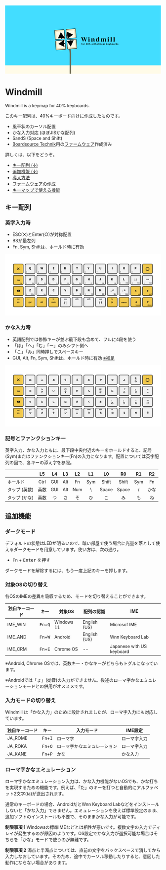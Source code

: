 ![cover](docs/images/cover.png)

# Windmill
Windmill is a keymap for 40% keyboards.

このキー配列は、40%キーボード向けに作成したものです。

- 風車状のカーソル配置
- かな入力対応 (ほぼJISかな配列)
- SandS (Space and Shift)
- [Boardsource Technik](https://boardsource.xyz/store/5ffb9b01edd0447f8023fdb2)用の[ファームウェア](https://github.com/cognitom/windmill/releases)作成済み

詳しくは、以下をどうぞ。

- [キー配列 (↓)](#キー配列)
- [追加機能 (↓)](#追加機能)
- [導入方法](docs/install.md)
- [ファームウェアの作成](docs/build.md)
- [キーマップで使える機能](docs/keymap.md)

## キー配列

### 英字入力時

- ESC(✕)とEnter(○)が対称配置
- BSが最左列
- Fn, Sym, Shiftは、ホールド時に有効

![main](docs/images/layout-main.png)

### かな入力時

- 英語配列では修飾キーが並ぶ最下段も含めて、フルに4段を使う
- 「ほ」「へ」「む」「ー」のみシフト側へ
- 「こ」「み」同時押しでスペースキー
- GUI, Alt, Fn, Sym, Shiftは、ホールド時に有効 [※補足](docs/README.md#altguiは修飾キーかつ単打である問題)

![kana](docs/images/layout-kana.png)

### 記号とファンクションキー

英字入力、かな入力ともに、最下段中央付近のキーをホールドすると、記号(Sym)またはファンクションキー(Fn)の入力になります。配置については英字配列の図で、各キーの添え字を参照。

|  | L5 | L4| L3 | L2 | L1 | L0 | R0 | R1 | R2 |
|--|:--:|:--:|:--:|:--:|:--:|:--:|:--:|:--:|:--:|
| ホールド | Ctrl | GUI | Alt | Fn | Sym | Shift | Shift | Sym | Fn |
| タップ (英数) | 英数 | GUI | Alt | Num | \ | Space | Space | / | かな |
| タップ (かな) | 英数 | つ | さ | そ | ひ | こ | み | も | ね |

## 追加機能

### ダークモード

デフォルトの状態はLEDが明るいので、暗い部屋で使う場合に光量を落として使えるダークモードを用意しています。使い方は、次の通り。

- <kbd>Fn</kbd> + <kbd>Enter</kbd> を押す

ダークモードを解除するには、もう一度上記のキーを押します。

### 対象OSの切り替え

各OSのIMEの差異を吸収するため、モードを切り替えることができます。

| 独自キーコード | キー | 対象OS | 配列の認識 | IME |
|--|--|--|--|--|
| IME_WIN | <kbd>Fn</kbd>+<kbd>Q</kbd> | Windows 11 | English (US) | Microsof IME |
| IME_AND | <kbd>Fn</kbd>+<kbd>W</kbd> | Android | English (US) | Wnn Keyboard Lab |
| IME_CRM | <kbd>Fn</kbd>+<kbd>E</kbd> | Chrome OS | -- | Japanese with US keyboard |

※Android, Chrome OSでは、英数キー・かなキーがどちらもトグルになっています。

※Androidでは「ょ」(拗音)の入力ができません。後述のローマ字かなエミュレーションモードとの併用がオススメです。

### 入力モードの切り替え

Windmill は「かな入力」のために設計されましたが、ローマ字入力にも対応しています。

| 独自キーコード | キー | 入力モード | IME設定 |
|--|--|--|--|
| JA_ROME | <kbd>Fn</kbd>+<kbd>I</kbd> | ローマ字 | ローマ字入力 |
| JA_ROKA | <kbd>Fn</kbd>+<kbd>O</kbd> | ローマ字かなエミュレーション | ローマ字入力 |
| JA_KANE | <kbd>Fn</kbd>+<kbd>P</kbd> | かな | かな入力 |

### ローマ字かなエミュレーション

ローマ字かなエミュレーション入力は、かな入力機能がないOSでも、かな打ちを実現するための機能です。例えば、「た」のキーを打つと自動的にアルファベット2文字(ta)が送出されます。

通常のキーボードの場合、AndroidだとWnn Keyboard Labなどをインストールしないと「かな入力」できません。エミュレーションを使えば標準設定のまま、追加ソフトのインストールも不要で、そのままかな入力が可能です。

**制限事項 1** Windowsの標準IMEなどとは相性が悪いです。複数文字の入力でディレイが発生するのが原因のようです。OS設定でかな入力が選択可能な場合はそちらを「かな」モードで使うのが無難です。

**制限事項 2** 濁点と半濁点については、直前の文字をバックスペースで消してから入力しなおしています。そのため、途中でカーソル移動したりすると、意図した動作にならない場合があります。
